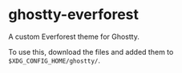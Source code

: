 # ghostty-everforest
A custom Everforest theme for Ghostty.

To use this, download the files and added them to `$XDG_CONFIG_HOME/ghostty/`.

